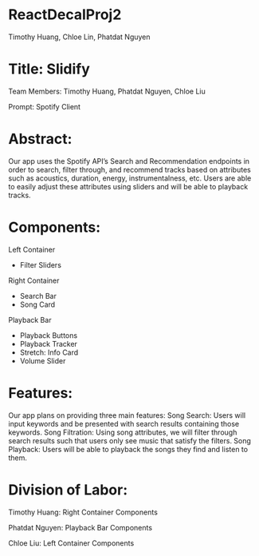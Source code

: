 # ReactDecalProj2
Timothy Huang, Chloe Lin, Phatdat Nguyen

# Title: Slidify

Team Members: Timothy Huang, Phatdat Nguyen, Chloe Liu

Prompt: Spotify Client

# Abstract:

Our app uses the Spotify API’s Search and Recommendation endpoints in order to search, filter through, and recommend tracks based on attributes such as acoustics, duration, energy, instrumentalness, etc. Users are able to easily adjust these attributes using sliders and will be able to playback tracks.

# Components:

Left Container
- Filter Sliders

Right Container
- Search Bar
- Song Card

Playback Bar
- Playback Buttons
- Playback Tracker
- Stretch: Info Card
- Volume Slider

# Features:

Our app plans on providing three main features:
Song Search: Users will input keywords and be presented with search results containing those keywords.
Song Filtration: Using song attributes, we will filter through search results such that users only see music that satisfy the filters.
Song Playback: Users will be able to playback the songs they find and listen to them.

# Division of Labor:

Timothy Huang: Right Container Components

Phatdat Nguyen: Playback Bar Components
 
Chloe Liu: Left Container Components

